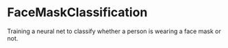 # FaceMaskClassification
Training a neural net to classify whether a person is wearing a face mask or not.
